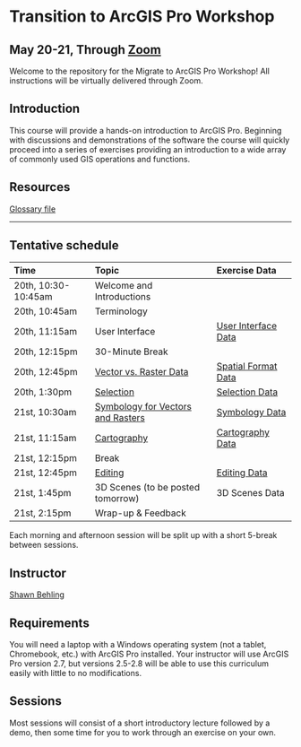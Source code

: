 # Transition to ArcGIS Pro Workshop 
## May 20-21, Through [Zoom](https://blm.zoomgov.com/j/1604904934?pwd=ZDFaZUJkdHNsSGlZZ2lpTW9UZC8xdz09)

Welcome to the repository for the Migrate to ArcGIS Pro Workshop! All instructions will be virtually delivered through Zoom.

## Introduction

This course will provide a hands-on introduction to ArcGIS Pro. Beginning with discussions and demonstrations of the software the course will quickly proceed into a series of exercises providing an introduction to a wide array of commonly used GIS operations and functions.

## Resources

[Glossary file](https://github.com/sbehling/Migrate-to-ArcGIS-Pro/blob/main/Glossary.pdf)

---

## Tentative schedule

| Time | Topic  | Exercise Data  
|:--|:--|:--|
| 20th, 10:30-10:45am  | Welcome and Introductions| |
| 20th, 10:45am  | Terminology | |
| 20th, 11:15am  | User Interface | [User Interface Data](https://github.com/sbehling/Migrate-to-ArcGIS-Pro/blob/main/User-Interface.zip) |
| 20th, 12:15pm  | 30-Minute Break |
| 20th, 12:45pm  | [Vector vs. Raster Data](https://github.com/sbehling/Transition-to-ArcGIS-Pro/blob/main/Spatial_Data_Formats.pdf) | [Spatial Format Data](https://drive.google.com/file/d/1drz70U8axcxTmPWNGW2VWpZHpfXKtX_T/view?usp=sharing)
| 20th, 1:30pm  | [Selection](https://github.com/sbehling/Migrate-to-ArcGIS-Pro/blob/main/Selections.pdf) | [Selection Data](https://github.com/sbehling/Migrate-to-ArcGIS-Pro/blob/main/Selections_Project.zip)
| 21st, 10:30am | [Symbology for Vectors and Rasters](https://github.com/sbehling/Migrate-to-ArcGIS-Pro/blob/main/Symbology.pdf) | [Symbology Data](https://github.com/sbehling/Transition-to-ArcGIS-Pro/blob/main/Symbology_Project.zip)
| 21st, 11:15am  | [Cartography](https://github.com/sbehling/Migrate-to-ArcGIS-Pro/blob/main/Cartography.pdf) | [Cartography Data](https://github.com/sbehling/Migrate-to-ArcGIS-Pro/blob/main/Cartography_Project.zip) |
| 21st, 12:15pm | Break | 
| 21st, 12:45pm| [Editing](https://github.com/sbehling/Migrate-to-ArcGIS-Pro/blob/main/Editing_and_Coordinate_Systems.pdf) | [Editing Data](https://github.com/sbehling/Transition-to-ArcGIS-Pro/blob/main/Editing.zip)  
| 21st, 1:45pm| 3D Scenes (to be posted tomorrow) | 3D Scenes Data |  
| 21st, 2:15pm| Wrap-up & Feedback


Each morning and afternoon session will be split up with a short 5-break between sessions. 


## Instructor

[Shawn Behling](https://shawnbehling.com)


## Requirements

You will need a laptop with a Windows operating system (not a tablet, Chromebook, etc.) with ArcGIS Pro installed.
Your instructor will use ArcGIS Pro version 2.7, but versions 2.5-2.8 will be able to use this curriculum easily with little to no modifications.

## Sessions

Most sessions will consist of a short introductory lecture followed by a demo, then some time for you to work through an exercise on your own.
